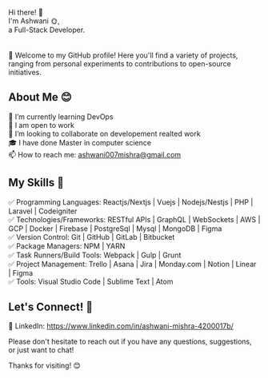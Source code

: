 Hi there! 👋 <br /> I'm Ashwani 🌞, <br /> a Full-Stack Developer.<br /><br />  
🎊 Welcome to my GitHub profile! Here you'll find a variety of projects, ranging from personal experiments to contributions to open-source initiatives.

## About Me 😊

🌱 I’m currently learning DevOps  
💼 I am open to work  
👥 I’m looking to collaborate on developement realted work  
🎓 I have done Master in computer science  
📫 How to reach me: ashwani007mishra@gmail.com  

## My Skills 🦾

✅ Programming Languages: Reactjs/Nextjs | Vuejs | Nodejs/Nestjs | PHP | Laravel | Codeigniter  
✅ Technologies/Frameworks: RESTful APIs | GraphQL | WebSockets | AWS | GCP | Docker | Firebase | PostgreSql | Mysql | MongoDB | Figma  
✅ Version Control: Git | GitHub | GitLab | Bitbucket  
✅ Package Managers: NPM | YARN  
✅ Task Runners/Build Tools: Webpack | Gulp | Grunt  
✅ Project Management: Trello | Asana | Jira | Monday.com | Notion | Linear | Figma  
✅ Tools: Visual Studio Code | Sublime Text | Atom  



## Let's Connect! 🤝

🔵 LinkedIn: https://www.linkedin.com/in/ashwani-mishra-4200017b/

Please don't hesitate to reach out if you have any questions, suggestions, or just want to chat!

Thanks for visiting! 😊
